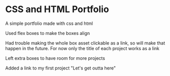# CSS and HTML Portfolio

A simple portfolio made with css and html

Used flex boxes to make the boxes align

Had trouble making the whole box asset clickable as a link, so will make that happen in the future. For now only the title of each project works as a link

Left extra boxes to have room for more projects

Added a link to my first project "Let's get outta here"
